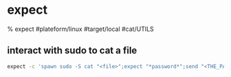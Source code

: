 # expect

% expect
#plateform/linux #target/local #cat/UTILS 


## interact with sudo to cat a file
```bash
expect -c 'spawn sudo -S cat "<file>";expect "*password*";send "<THE_PASSWORD_OF_THE_USER>";send "\r\n";interact'
```
